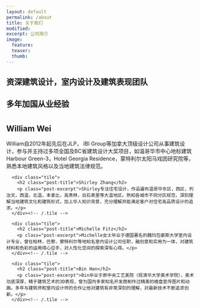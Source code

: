 ```yaml
---
layout: default
permalink: /about
title: 关于我们
modified:
excerpt: 公司简介
image:
  feature:
  teaser:
  thumb:
---
```


<div class="page-lead" style="background-image:url(/images/wood-texture-1600x800.jpg)">
  <div class="wrap page-lead-content">
    <h2>资深建筑设计，室内设计及建筑表现团队</h2>
    <h2>多年加国从业经验</h2>
  </div><!-- /.page-lead-content -->
</div><!-- /.page-lead -->

<div id="page-wrapper">
      <!--[if lt IE 9]><div class="upgrade notice-warning"><strong>Your browser is quite old!</strong> Why not <a href="http://whatbrowser.org/">upgrade to a newer one</a> to better enjoy this site?</div><![endif]-->

<div id="main" role="main">
  <div class="wrap">
    <div class="page-title">
    <h1></h1>
    </div>

<div class="archive-wrap">
  <div class="page-content">
      <div class="tile">
        <h2 class="post-title">William Wei</h2>
        <p class="post-excerpt">William自2012年起先后在JLP， IBI Group等加拿大顶级设计公司从事建筑设计，参与并主持过多项全国及BC省建筑设计大奖项目，如温哥华市中心地标建筑Harbour Green-3，Hotel Georgia Residence，蒙特利尔太阳马戏团研究院等，熟悉本地建筑风格以及当地建筑法律规范。</p>
      </div><!-- /.tile -->

      <div class="tile">
        <h2 class="post-title">Shirley Zhang</h2>
        <p class="post-excerpt">Shirley专注住宅设计，作品遍布温哥华东区，西区，列治文，西温，北温，本拿比，高贵林，白石素里等大温地区。熟知各城市不同分区规范，深刻理解当地建筑文化和建筑形式，加上华人知识背景，充分理解并能满足客户对住宅高品质设计的追求。</p>
      </div><!-- /.tile -->

      <div class="tile">
        <h2 class="post-title">Michelle Fitz</h2>
        <p class="post-excerpt">Michelle女士毕业于德国著名的魏玛包豪斯大学室内设计专业，曾在柏林，巴黎，蒙特利尔等地知名室内设计公司任职，融创意和实用为一体，对建筑材料和色彩的运用得心应手，对人性化空间的探索深有心得。</p>
      </div><!-- /.tile -->

      <div class="tile">
        <h2 class="post-title">Bin Han</h2>
        <p class="post-excerpt">Bin毕业于原中央工艺美院（现清华大学美术学院），美术功底深厚，精于建筑艺术的3D表现，曾为国内多家知名开发商制作过精美的楼盘宣传图片和动画。多年与建筑师和室内设计师的合作让他对建筑有非常深刻的理解，对最新技术不断追求创新。</p>
      </div><!-- /.tile -->

  </div><!-- /.page-content -->
</div><!-- /.archive-wrap -->
</div><!-- /wrap -->
</div><!-- /main -->
</div> <!-- /page-wrapper -->
